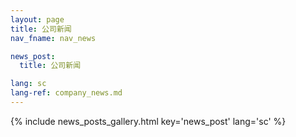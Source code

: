 ```yaml
---
layout: page
title: 公司新闻
nav_fname: nav_news

news_post:
  title: 公司新闻

lang: sc
lang-ref: company_news.md
---
```


{% include news_posts_gallery.html key='news_post' lang='sc' %}
